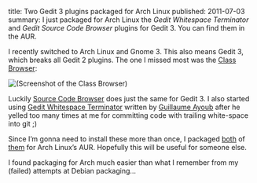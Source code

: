 title: Two Gedit 3 plugins packaged for Arch Linux
published: 2011-07-03
summary:
    I just packaged for Arch Linux the *Gedit Whitespace Terminator* and
    *Gedit Source Code Browser* plugins for Gedit 3. You can find them in
    the AUR.

I recently switched to Arch Linux and Gnome 3. This also means Gedit 3,
which breaks all Gedit 2 plugins. The one I missed most was the
[Class Browser](http://www.stambouliote.de/projects/gedit_plugins.html):

![(Screenshot of the Class Browser)](http://www.stambouliote.de/projects/img/gedit-classbrowser-070122.png)

Luckily [Source Code Browser](https://github.com/Quixotix/gedit-source-code-browser/)
does just the same for Gedit 3. I also started using
[Gedit Whitespace Terminator](https://gitorious.org/gedit-whitespace-terminator)
written by [Guillaume Ayoub](http://community.kozea.org/blog) after he yelled
too many times at me for committing code with trailing white-space into git ;)

Since I’m gonna need to install these more than once, I packaged
[both](http://aur.archlinux.org/packages.php?ID=50409) of
[them](http://aur.archlinux.org/packages.php?ID=50407) for Arch Linux’s AUR.
Hopefully this will be useful for someone else.

I found packaging for Arch much easier than what I remember from my (failed)
attempts at Debian packaging…
